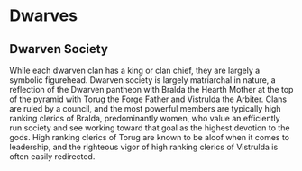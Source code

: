 # Dwarves

## Dwarven Society

While each dwarven clan has a king or clan chief, they are largely a symbolic figurehead. Dwarven society is largely matriarchal in nature, a reflection of the Dwarven pantheon with Bralda the Hearth Mother at the top of the pyramid with Torug the Forge Father and Vistrulda the Arbiter. Clans are ruled by a council, and the most powerful members are typically high ranking clerics of Bralda, predominantly women, who value an efficiently run society and see working toward that goal as the highest devotion to the gods. High ranking clerics of Torug are known to be aloof when it comes to leadership, and the righteous vigor of high ranking clerics of Vistrulda is often easily redirected.
